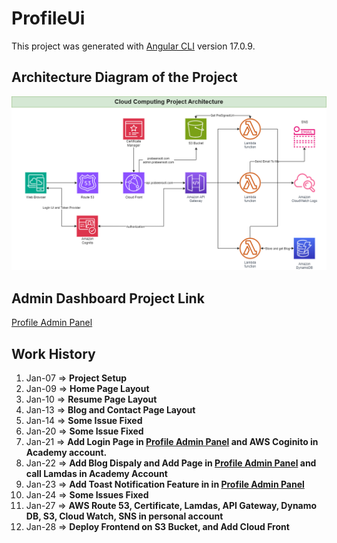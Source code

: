 # ProfileUi

This project was generated with [Angular CLI](https://github.com/angular/angular-cli) version 17.0.9.

## Architecture Diagram of the Project

![Architecture Diagram of the Projects](/PrabeenSotiArchitecture.png)

## Admin Dashboard Project Link

[Profile Admin Panel](https://github.com/prabeensoti/profile-admin) 

## Work History
1. Jan-07 => **Project Setup**
2. Jan-09 => **Home Page Layout**
3. Jan-10 => **Resume Page Layout**
4. Jan-13 => **Blog and Contact Page Layout**
5. Jan-14 => **Some Issue Fixed**
6. Jan-20 => **Some Issue Fixed**
7. Jan-21 => **Add Login Page in [Profile Admin Panel](https://github.com/prabeensoti/profile-admin) and AWS Coginito in Academy account.**
8. Jan-22 => **Add Blog Dispaly and Add Page in [Profile Admin Panel](https://github.com/prabeensoti/profile-admin)  and call Lamdas in Academy Account**
9. Jan-23 => **Add Toast Notification Feature in in [Profile Admin Panel](https://github.com/prabeensoti/profile-admin)**
10. Jan-24 => **Some Issues Fixed**
11. Jan-27 => **AWS Route 53, Certificate, Lamdas, API Gateway, Dynamo DB, S3, Cloud Watch, SNS in  personal account**
12. Jan-28 => **Deploy Frontend on S3 Bucket, and Add Cloud Front**
